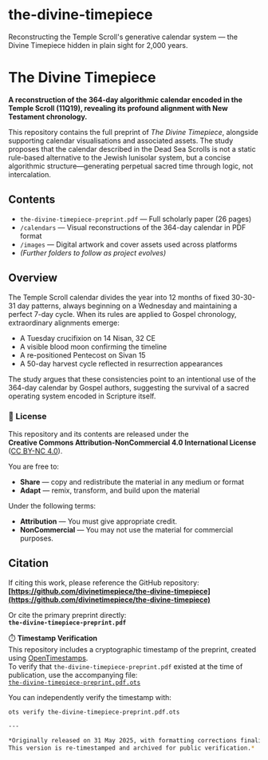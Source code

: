 # the-divine-timepiece
Reconstructing the Temple Scroll's generative calendar system — the Divine Timepiece hidden in plain sight for 2,000 years.

# The Divine Timepiece

**A reconstruction of the 364-day algorithmic calendar encoded in the Temple Scroll (11Q19), revealing its profound alignment with New Testament chronology.**

This repository contains the full preprint of *The Divine Timepiece*, alongside supporting calendar visualisations and associated assets. The study proposes that the calendar described in the Dead Sea Scrolls is not a static rule-based alternative to the Jewish lunisolar system, but a concise algorithmic structure—generating perpetual sacred time through logic, not intercalation.

## Contents

- `the-divine-timepiece-preprint.pdf` — Full scholarly paper (26 pages)
- `/calendars` — Visual reconstructions of the 364-day calendar in PDF format
- `/images` — Digital artwork and cover assets used across platforms
- *(Further folders to follow as project evolves)*

## Overview

The Temple Scroll calendar divides the year into 12 months of fixed 30-30-31 day patterns, always beginning on a Wednesday and maintaining a perfect 7-day cycle. When its rules are applied to Gospel chronology, extraordinary alignments emerge:

- A Tuesday crucifixion on 14 Nisan, 32 CE  
- A visible blood moon confirming the timeline  
- A re-positioned Pentecost on Sivan 15  
- A 50-day harvest cycle reflected in resurrection appearances  

The study argues that these consistencies point to an intentional use of the 364-day calendar by Gospel authors, suggesting the survival of a sacred operating system encoded in Scripture itself.

### 📄 License

This repository and its contents are released under the  
**Creative Commons Attribution-NonCommercial 4.0 International License**  
([CC BY-NC 4.0](https://creativecommons.org/licenses/by-nc/4.0/)).

You are free to:

- **Share** — copy and redistribute the material in any medium or format  
- **Adapt** — remix, transform, and build upon the material  

Under the following terms:

- **Attribution** — You must give appropriate credit.  
- **NonCommercial** — You may not use the material for commercial purposes.


## Citation

If citing this work, please reference the GitHub repository:  
**[https://github.com/divinetimepiece/the-divine-timepiece](https://github.com/divinetimepiece/the-divine-timepiece)**

Or cite the primary preprint directly:  
**`the-divine-timepiece-preprint.pdf`**

⏱️ **Timestamp Verification**  
This repository includes a cryptographic timestamp of the preprint, created using [OpenTimestamps](https://opentimestamps.org).  
To verify that `the-divine-timepiece-preprint.pdf` existed at the time of publication, use the accompanying file:  
[`the-divine-timepiece-preprint.pdf.ots`](./the-divine-timepiece-preprint.pdf.ots)

You can independently verify the timestamp with:

```bash
ots verify the-divine-timepiece-preprint.pdf.ots

---

*Originally released on 31 May 2025, with formatting corrections finalised on 1 June 2025.  
This version is re-timestamped and archived for public verification.*
